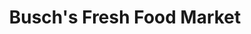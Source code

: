 ---
title: "Busch's Fresh Food Market"
url: /pinckney/buschs-fresh-food-market/
shop: supermarket
---